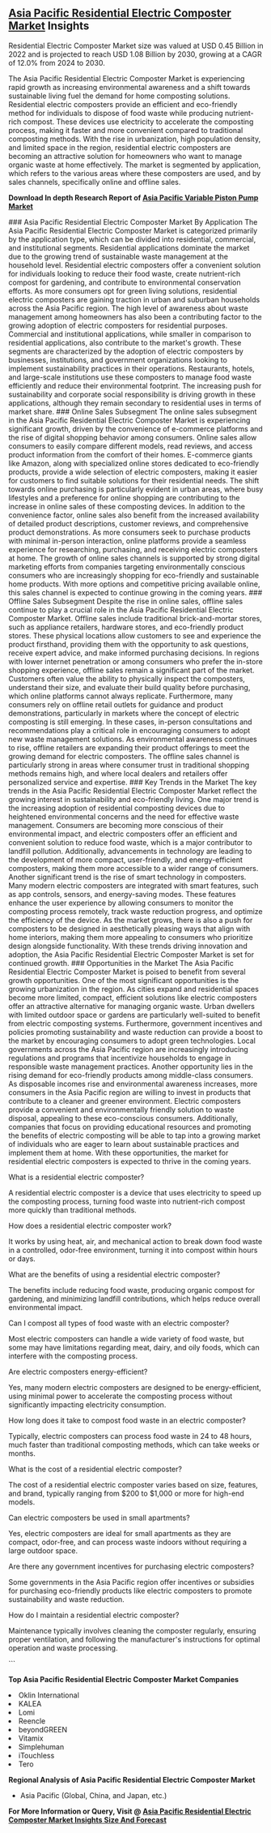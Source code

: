 <h2><a href="https://www.verifiedmarketreports.com/download-sample/?rid=326378&amp;utm_source=Github-Feb&amp;utm_medium=225" target="_blank">Asia Pacific Residential Electric Composter Market</a> Insights</h2><p>Residential Electric Composter Market size was valued at USD 0.45 Billion in 2022 and is projected to reach USD 1.08 Billion by 2030, growing at a CAGR of 12.0% from 2024 to 2030.</p><p><p>The Asia Pacific Residential Electric Composter Market is experiencing rapid growth as increasing environmental awareness and a shift towards sustainable living fuel the demand for home composting solutions. Residential electric composters provide an efficient and eco-friendly method for individuals to dispose of food waste while producing nutrient-rich compost. These devices use electricity to accelerate the composting process, making it faster and more convenient compared to traditional composting methods. With the rise in urbanization, high population density, and limited space in the region, residential electric composters are becoming an attractive solution for homeowners who want to manage organic waste at home effectively. The market is segmented by application, which refers to the various areas where these composters are used, and by sales channels, specifically online and offline sales. <p><strong>Download In depth Research Report of <a href="https://www.verifiedmarketreports.com/download-sample/?rid=236118&amp;utm_source=Pulse-Dec&amp;utm_medium=225" target="_blank">Asia Pacific Variable Piston Pump Market</a></strong></p> ### Asia Pacific Residential Electric Composter Market By Application The Asia Pacific Residential Electric Composter Market is categorized primarily by the application type, which can be divided into residential, commercial, and institutional segments. Residential applications dominate the market due to the growing trend of sustainable waste management at the household level. Residential electric composters offer a convenient solution for individuals looking to reduce their food waste, create nutrient-rich compost for gardening, and contribute to environmental conservation efforts. As more consumers opt for green living solutions, residential electric composters are gaining traction in urban and suburban households across the Asia Pacific region. The high level of awareness about waste management among homeowners has also been a contributing factor to the growing adoption of electric composters for residential purposes. Commercial and institutional applications, while smaller in comparison to residential applications, also contribute to the market's growth. These segments are characterized by the adoption of electric composters by businesses, institutions, and government organizations looking to implement sustainability practices in their operations. Restaurants, hotels, and large-scale institutions use these composters to manage food waste efficiently and reduce their environmental footprint. The increasing push for sustainability and corporate social responsibility is driving growth in these applications, although they remain secondary to residential uses in terms of market share. ### Online Sales Subsegment The online sales subsegment in the Asia Pacific Residential Electric Composter Market is experiencing significant growth, driven by the convenience of e-commerce platforms and the rise of digital shopping behavior among consumers. Online sales allow consumers to easily compare different models, read reviews, and access product information from the comfort of their homes. E-commerce giants like Amazon, along with specialized online stores dedicated to eco-friendly products, provide a wide selection of electric composters, making it easier for customers to find suitable solutions for their residential needs. The shift towards online purchasing is particularly evident in urban areas, where busy lifestyles and a preference for online shopping are contributing to the increase in online sales of these composting devices. In addition to the convenience factor, online sales also benefit from the increased availability of detailed product descriptions, customer reviews, and comprehensive product demonstrations. As more consumers seek to purchase products with minimal in-person interaction, online platforms provide a seamless experience for researching, purchasing, and receiving electric composters at home. The growth of online sales channels is supported by strong digital marketing efforts from companies targeting environmentally conscious consumers who are increasingly shopping for eco-friendly and sustainable home products. With more options and competitive pricing available online, this sales channel is expected to continue growing in the coming years. ### Offline Sales Subsegment Despite the rise in online sales, offline sales continue to play a crucial role in the Asia Pacific Residential Electric Composter Market. Offline sales include traditional brick-and-mortar stores, such as appliance retailers, hardware stores, and eco-friendly product stores. These physical locations allow customers to see and experience the product firsthand, providing them with the opportunity to ask questions, receive expert advice, and make informed purchasing decisions. In regions with lower internet penetration or among consumers who prefer the in-store shopping experience, offline sales remain a significant part of the market. Customers often value the ability to physically inspect the composters, understand their size, and evaluate their build quality before purchasing, which online platforms cannot always replicate. Furthermore, many consumers rely on offline retail outlets for guidance and product demonstrations, particularly in markets where the concept of electric composting is still emerging. In these cases, in-person consultations and recommendations play a critical role in encouraging consumers to adopt new waste management solutions. As environmental awareness continues to rise, offline retailers are expanding their product offerings to meet the growing demand for electric composters. The offline sales channel is particularly strong in areas where consumer trust in traditional shopping methods remains high, and where local dealers and retailers offer personalized service and expertise. ### Key Trends in the Market The key trends in the Asia Pacific Residential Electric Composter Market reflect the growing interest in sustainability and eco-friendly living. One major trend is the increasing adoption of residential composting devices due to heightened environmental concerns and the need for effective waste management. Consumers are becoming more conscious of their environmental impact, and electric composters offer an efficient and convenient solution to reduce food waste, which is a major contributor to landfill pollution. Additionally, advancements in technology are leading to the development of more compact, user-friendly, and energy-efficient composters, making them more accessible to a wider range of consumers. Another significant trend is the rise of smart technology in composters. Many modern electric composters are integrated with smart features, such as app controls, sensors, and energy-saving modes. These features enhance the user experience by allowing consumers to monitor the composting process remotely, track waste reduction progress, and optimize the efficiency of the device. As the market grows, there is also a push for composters to be designed in aesthetically pleasing ways that align with home interiors, making them more appealing to consumers who prioritize design alongside functionality. With these trends driving innovation and adoption, the Asia Pacific Residential Electric Composter Market is set for continued growth. ### Opportunities in the Market The Asia Pacific Residential Electric Composter Market is poised to benefit from several growth opportunities. One of the most significant opportunities is the growing urbanization in the region. As cities expand and residential spaces become more limited, compact, efficient solutions like electric composters offer an attractive alternative for managing organic waste. Urban dwellers with limited outdoor space or gardens are particularly well-suited to benefit from electric composting systems. Furthermore, government incentives and policies promoting sustainability and waste reduction can provide a boost to the market by encouraging consumers to adopt green technologies. Local governments across the Asia Pacific region are increasingly introducing regulations and programs that incentivize households to engage in responsible waste management practices. Another opportunity lies in the rising demand for eco-friendly products among middle-class consumers. As disposable incomes rise and environmental awareness increases, more consumers in the Asia Pacific region are willing to invest in products that contribute to a cleaner and greener environment. Electric composters provide a convenient and environmentally friendly solution to waste disposal, appealing to these eco-conscious consumers. Additionally, companies that focus on providing educational resources and promoting the benefits of electric composting will be able to tap into a growing market of individuals who are eager to learn about sustainable practices and implement them at home. With these opportunities, the market for residential electric composters is expected to thrive in the coming years. <p>What is a residential electric composter?</p> <p>A residential electric composter is a device that uses electricity to speed up the composting process, turning food waste into nutrient-rich compost more quickly than traditional methods.</p> <p>How does a residential electric composter work?</p> <p>It works by using heat, air, and mechanical action to break down food waste in a controlled, odor-free environment, turning it into compost within hours or days.</p> <p>What are the benefits of using a residential electric composter?</p> <p>The benefits include reducing food waste, producing organic compost for gardening, and minimizing landfill contributions, which helps reduce overall environmental impact.</p> <p>Can I compost all types of food waste with an electric composter?</p> <p>Most electric composters can handle a wide variety of food waste, but some may have limitations regarding meat, dairy, and oily foods, which can interfere with the composting process.</p> <p>Are electric composters energy-efficient?</p> <p>Yes, many modern electric composters are designed to be energy-efficient, using minimal power to accelerate the composting process without significantly impacting electricity consumption.</p> <p>How long does it take to compost food waste in an electric composter?</p> <p>Typically, electric composters can process food waste in 24 to 48 hours, much faster than traditional composting methods, which can take weeks or months.</p> <p>What is the cost of a residential electric composter?</p> <p>The cost of a residential electric composter varies based on size, features, and brand, typically ranging from $200 to $1,000 or more for high-end models.</p> <p>Can electric composters be used in small apartments?</p> <p>Yes, electric composters are ideal for small apartments as they are compact, odor-free, and can process waste indoors without requiring a large outdoor space.</p> <p>Are there any government incentives for purchasing electric composters?</p> <p>Some governments in the Asia Pacific region offer incentives or subsidies for purchasing eco-friendly products like electric composters to promote sustainability and waste reduction.</p> <p>How do I maintain a residential electric composter?</p> <p>Maintenance typically involves cleaning the composter regularly, ensuring proper ventilation, and following the manufacturer's instructions for optimal operation and waste processing.</p> ```</p><p><strong>Top Asia Pacific Residential Electric Composter Market Companies</strong></p><div data-test-id=""><p><li>Oklin International</li><li> KALEA</li><li> Lomi</li><li> Reencle</li><li> beyondGREEN</li><li> Vitamix</li><li> Simplehuman</li><li> iTouchless</li><li> Tero</li></p><div><strong>Regional Analysis of&nbsp;Asia Pacific Residential Electric Composter Market</strong></div><ul><li dir="ltr"><p dir="ltr">Asia Pacific (Global, China, and Japan, etc.)</p></li></ul><p><strong>For More Information or Query, Visit @&nbsp;</strong><strong><a href="https://www.verifiedmarketreports.com/product/residential-electric-composter-market/?utm_source=Github-Feb&amp;utm_medium=225" target="_blank">Asia Pacific Residential Electric Composter Market Insights Size And Forecast</a></strong></p></div><h2>&nbsp;</h2><div data-test-id="">&nbsp;</div>
